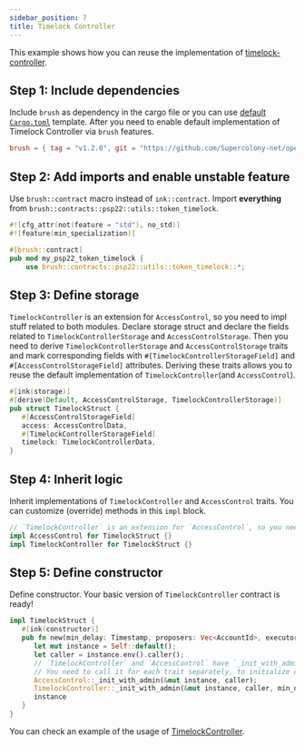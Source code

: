 ```yaml
---
sidebar_position: 7
title: Timelock Controller
---
```


This example shows how you can reuse the implementation of
[timelock-controller](https://github.com/Supercolony-net/openbrush-contracts/tree/main/contracts/governance/timelock_controller).

## Step 1: Include dependencies

Include `brush` as dependency in the cargo file or you can use [default `Cargo.toml`](/smart-contracts/overview#the-default-toml-of-your-project-with-openbrush) template.
After you need to enable default implementation of Timelock Controller via `brush` features.

```toml
brush = { tag = "v1.2.0", git = "https://github.com/Supercolony-net/openbrush-contracts", default-features = false, features = ["timelock_controller"] }
```

## Step 2: Add imports and enable unstable feature

Use `brush::contract` macro instead of `ink::contract`. Import **everything** from `brush::contracts::psp22::utils::token_timelock`.

```rust
#![cfg_attr(not(feature = "std"), no_std)]
#![feature(min_specialization)]

#[brush::contract]
pub mod my_psp22_token_timelock {
    use brush::contracts::psp22::utils::token_timelock::*;
```

## Step 3: Define storage

`TimelockController` is an extension for `AccessControl`, so you need to impl stuff related to both modules.
Declare storage struct and declare the fields related to `TimelockControllerStorage` and `AccessControlStorage`.
Then you need to derive `TimelockControllerStorage` and `AccessControlStorage` traits and mark corresponding fields
with `#[TimelockControllerStorageField]` and `#[AccessControlStorageField]` attributes. 
Deriving these traits allows you to reuse the default implementation of `TimelockController`(and `AccessControl`).

```rust
#[ink(storage)]
#[derive(Default, AccessControlStorage, TimelockControllerStorage)]
pub struct TimelockStruct {
   #[AccessControlStorageField]
   access: AccessControlData,
   #[TimelockControllerStorageField]
   timelock: TimelockControllerData,
}
```

## Step 4: Inherit logic

Inherit implementations of `TimelockController` and `AccessControl` traits. You can customize (override) methods in this `impl` block.

```rust
// `TimelockController` is an extension for `AccessControl`, so you need to impl stuff related to both modules.
impl AccessControl for TimelockStruct {}
impl TimelockController for TimelockStruct {}
```

## Step 5: Define constructor

Define constructor. Your basic version of `TimelockController` contract is ready!

```rust
impl TimelockStruct {
   #[ink(constructor)]
   pub fn new(min_delay: Timestamp, proposers: Vec<AccountId>, executors: Vec<AccountId>) -> Self {
      let mut instance = Self::default();
      let caller = instance.env().caller();
      // `TimelockController` and `AccessControl` have `_init_with_admin` methods.
      // You need to call it for each trait separately, to initialize everything for these traits.
      AccessControl::_init_with_admin(&mut instance, caller);
      TimelockController::_init_with_admin(&mut instance, caller, min_delay, proposers, executors);
      instance
   }
}
```

You can check an example of the usage of [TimelockController](https://github.com/Supercolony-net/openbrush-contracts/tree/main/examples/timelock_controller).
